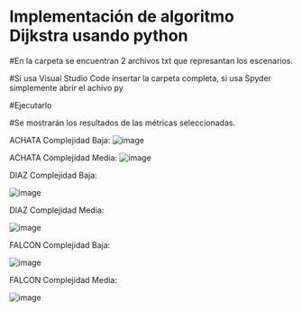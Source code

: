# Implementación de algoritmo Dijkstra usando python 

#En la carpeta se encuentran 2 archivos txt que represantan los escenarios.

#Si usa Visual Studio Code insertar la carpeta completa, si usa Spyder simplemente abrir el achivo py

#Ejecutarlo

#Se mostrarán los resultados de las métricas seleccionadas.

ACHATA Complejidad Baja:
![image](https://user-images.githubusercontent.com/57463092/141654283-ba015166-2cf7-4b78-9f67-5ac0b3602aff.png)

ACHATA Complejidad Media:
![image](https://user-images.githubusercontent.com/57463092/141654401-fc6c819b-1148-42ac-a309-a93ae0a46754.png)

DIAZ Complejidad Baja:

![image](https://user-images.githubusercontent.com/57463092/144363840-8488f6d5-b9a9-4ba0-af46-c97463e12eac.png)

DIAZ Complejidad Media:

![image](https://user-images.githubusercontent.com/57463092/144363961-28aac321-b9fc-4c0a-af7d-d559285cacb8.png)

FALCON Complejidad Baja:

![image](https://user-images.githubusercontent.com/57463092/144364500-a5b655e2-c8b1-43f7-b075-b6565cf55dac.png)

FALCON Complejidad Media:

![image](https://user-images.githubusercontent.com/57463092/144364884-e8c156ff-145e-46da-9ba3-cfdbf1289a5d.png)


